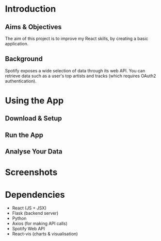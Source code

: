 # Introduction
## Aims & Objectives
The aim of this project is to improve my React skills, by creating a basic application.
## Background
Spotify exposes a wide selection of data through its web API. You can retrieve data such as a user's top artists and tracks (which requires OAuth2 authentication). 

# Using the App
## Download & Setup
## Run the App
## Analyse Your Data

# Screenshots

# Dependencies
- React (JS + JSX)
- Flask (backend server)
- Python
- Axios (for making API calls)
- Spotify Web API
- React-vis (charts & visualisation)